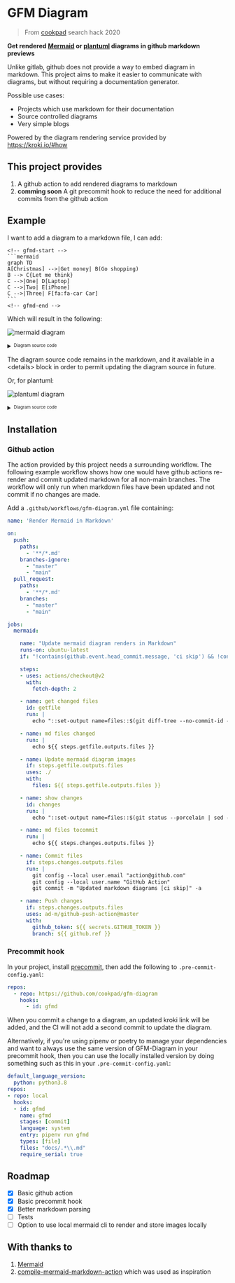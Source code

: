 # GFM Diagram

> From [cookpad](https://cookpad.com) search hack 2020



**Get rendered [Mermaid](https://mermaid-js.github.io/mermaid/#/) or [plantuml](https://plantuml.com/) diagrams in github markdown previews**


Unlike gitlab, github does not provide a way to embed diagram in markdown. This project aims to make it easier to communicate with diagrams, but without requiring a documentation generator.


Possible use cases:


- Projects which use markdown for their documentation
- Source controlled diagrams
- Very simple blogs

Powered by the diagram rendering service provided by https://kroki.io/#how


## This project provides

1. A github action to add rendered diagrams to markdown
1. **comming soon** A git precommit hook to reduce the need for additional commits from the github action

## Example

I want to add a diagram to a markdown file, I can add:


    <!-- gfmd-start -->
    ```mermaid
    graph TD
    A[Christmas] -->|Get money| B(Go shopping)
    B --> C{Let me think}
    C -->|One| D[Laptop]
    C -->|Two| E[iPhone]
    C -->|Three| F[fa:fa-car Car]
    ```
    <!-- gfmd-end -->

Which will result in the following:


<!-- gfmd-start -->
![mermaid diagram](https://kroki.io/mermaid/svg/eNpLL0osyFAIceFyjHbOKMosLslNLI5V0NW1q3FPLVHIzc9LraxRcNJwz1cozsgvKMjMS9fkcgLJKzhX-4BUpCqUZGTmZddyOYN1-eel1ii4RPskFpTkF8RCBUPK82sUXKMzAzKA5sEFM4pSgWrdotMSrdISdZMTixScE4tiAXpCLw8=)

<details>
<summary><sup><sub>Diagram source code</sub></sup></summary>

```mermaid
graph TD
A[Christmas] -->|Get money| B(Go shopping)
B --> C{Let me think}
C -->|One| D[Laptop]
C -->|Two| E[iPhone]
C -->|Three| F[fa:fa-car Car]
```
</details>
<!-- gfmd-end -->

The diagram source code remains in the markdown, and it available in a &lt;details> block in order to permit updating the diagram source in future.


Or, for plantuml:


<!-- gfmd-start -->
![plantuml diagram](https://kroki.io/plantuml/svg/eNpzKC5JLCopzc3hcszJTE5V0LVTcMpPslJwLC3JSM0ryUxOLMnMz1MISi0sTS0u4QLKKegC1YAVY1FVXJCfV5zKhW5YXj5QXZFCInZDIYptdHUJqIYa7pCalwJ0MABnwEEA)

<details>
<summary><sup><sub>Diagram source code</sub></sup></summary>

```plantuml
@startuml
Alice -> Bob: Authentication Request
Bob --> Alice: Authentication Response

Alice -> Bob: Another authentication Request
Alice <-- Bob: Another authentication Response
@enduml
```
</details>
<!-- gfmd-end -->

## Installation

### Github action

The action provided by this project needs a surrounding workflow. The following example workflow shows how one would have github actions re-render and commit updated markdown for all non-main branches. The workflow will only run when markdown files have been updated and not commit if no changes are made.


Add a `.github/workflows/gfm-diagram.yml` file containing:


```yaml
name: 'Render Mermaid in Markdown'

on:
  push:
    paths:
      - '**/*.md'
    branches-ignore:
      - "master"
      - "main"
  pull_request:
    paths:
      - '**/*.md'
    branches:
      - "master"
      - "main"

jobs:
  mermaid:

    name: "Update mermaid diagram renders in Markdown"
    runs-on: ubuntu-latest
    if: "!contains(github.event.head_commit.message, 'ci skip') && !contains(github.event.head_commit.message, 'skip ci')"

    steps:
    - uses: actions/checkout@v2
      with:
        fetch-depth: 2

    - name: get changed files
      id: getfile
      run: |
        echo "::set-output name=files::$(git diff-tree --no-commit-id --name-only -r ${{ github.sha }} | grep -e '.*\.md$' | xargs)"

    - name: md files changed
      run: |
        echo ${{ steps.getfile.outputs.files }}

    - name: Update mermaid diagram images
      if: steps.getfile.outputs.files
      uses: ./
      with:
        files: ${{ steps.getfile.outputs.files }}

    - name: show changes
      id: changes
      run: |
        echo "::set-output name=files::$(git status --porcelain | sed -e 's!.*/!!' | xargs)"

    - name: md files tocommit
      run: |
        echo ${{ steps.changes.outputs.files }}

    - name: Commit files
      if: steps.changes.outputs.files
      run: |
        git config --local user.email "action@github.com"
        git config --local user.name "GitHub Action"
        git commit -m "Updated markdown diagrams [ci skip]" -a

    - name: Push changes
      if: steps.changes.outputs.files
      uses: ad-m/github-push-action@master
      with:
        github_token: ${{ secrets.GITHUB_TOKEN }}
        branch: ${{ github.ref }}

```

### Precommit hook

In your project, install [precommit](https://pre-commit.com/), then add the following to `.pre-commit-config.yaml`:


```yaml
repos:
  - repo: https://github.com/cookpad/gfm-diagram
    hooks:
      - id: gfmd
```

When you commit a change to a diagram, an updated kroki link will be added, and the CI will not add a second commit to update the diagram.


Alternatively, if you're using pipenv or poetry to manage your dependencies and want to always use the same version of GFM-Diagram in your precommit hook, then you can use the locally installed version by doing something such as this in your `.pre-commit-config.yaml`:


```yaml
default_language_version:
  python: python3.8
repos:
- repo: local
  hooks:
  - id: gfmd
    name: gfmd
    stages: [commit]
    language: system
    entry: pipenv run gfmd
    types: [file]
    files: "docs/.*\\.md"
    require_serial: true
```

## Roadmap

- [x] Basic github action
- [x] Basic precommit hook
- [x] Better markdown parsing
- [ ] Tests
- [ ] Option to use local mermaid cli to render and store images locally

## With thanks to

1. [Mermaid](https://mermaid-js.github.io/mermaid/#/)
1. [compile-mermaid-markdown-action](https://github.com/neenjaw/compile-mermaid-markdown-action) which was used as inspiration
